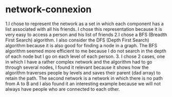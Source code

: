 # network-connexion

1.I chose to represent the network as a set in which each component has a list associated with all his friends. I chose this representation because it is very easy to access a person and his list of friends
2.I chose a BFS (Breadth First Search) algorithm. I also consider the DFS (Depth First Search) algorithm because it is also good for finding a node in a graph. The BFS algorithm seemed more efficient to me because I do not search in the depth of each node but I go on each level of each person.
3. I chose 2 cases, one in which I have a rather complex network and the algorithm had to go through several nodes, I found it relevant because it shows how the algorithm traverses people by levels and saves their parent (dad array) to retain the path. The second network is a network in which there is no path from A to B and I also found it an interesting example because we will not always have people who are connected to each other.
